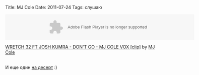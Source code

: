 Title: MJ Cole
Date: 2011-07-24
Tags: слушаю

<div class="text"><object height="81" width="100%"> <param name="movie" value="http://player.soundcloud.com/player.swf?url=http%3A%2F%2Fapi.soundcloud.com%2Ftracks%2F19146423&amp;show_comments=false&amp;auto_play=false&amp;color=000000"></param> <param name="allowscriptaccess" value="always"></param> <embed allowscriptaccess="always" height="81" src="http://player.soundcloud.com/player.swf?url=http%3A%2F%2Fapi.soundcloud.com%2Ftracks%2F19146423&amp;show_comments=false&amp;auto_play=false&amp;color=000000" type="application/x-shockwave-flash" width="600"></embed> </object>   <p><span><a href="http://soundcloud.com/mj-cole/wretch-32-ft-josh-kumra-dont">WRETCH 32 FT JOSH KUMRA - DON'T GO - MJ COLE VOX [clip]</a> by <a href="http://soundcloud.com/mj-cole">MJ Cole</a></span></p><br />
И еще один <a href="http://soundcloud.com/mj-cole/ventoux/">на десерт</a> :)</div>